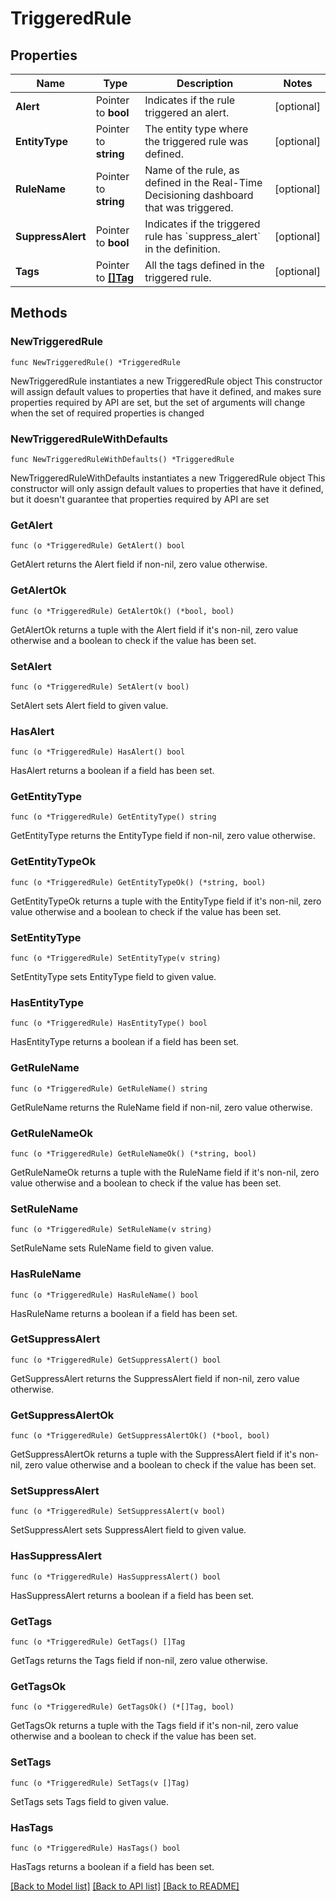 # TriggeredRule

## Properties

Name | Type | Description | Notes
------------ | ------------- | ------------- | -------------
**Alert** | Pointer to **bool** | Indicates if the rule triggered an alert. | [optional] 
**EntityType** | Pointer to **string** | The entity type where the triggered rule was defined. | [optional] 
**RuleName** | Pointer to **string** | Name of the rule, as defined in the Real-Time Decisioning dashboard that was triggered. | [optional] 
**SuppressAlert** | Pointer to **bool** | Indicates if the triggered rule has &#x60;suppress_alert&#x60; in the definition. | [optional] 
**Tags** | Pointer to [**[]Tag**](Tag.md) | All the tags defined in the triggered rule. | [optional] 

## Methods

### NewTriggeredRule

`func NewTriggeredRule() *TriggeredRule`

NewTriggeredRule instantiates a new TriggeredRule object
This constructor will assign default values to properties that have it defined,
and makes sure properties required by API are set, but the set of arguments
will change when the set of required properties is changed

### NewTriggeredRuleWithDefaults

`func NewTriggeredRuleWithDefaults() *TriggeredRule`

NewTriggeredRuleWithDefaults instantiates a new TriggeredRule object
This constructor will only assign default values to properties that have it defined,
but it doesn't guarantee that properties required by API are set

### GetAlert

`func (o *TriggeredRule) GetAlert() bool`

GetAlert returns the Alert field if non-nil, zero value otherwise.

### GetAlertOk

`func (o *TriggeredRule) GetAlertOk() (*bool, bool)`

GetAlertOk returns a tuple with the Alert field if it's non-nil, zero value otherwise
and a boolean to check if the value has been set.

### SetAlert

`func (o *TriggeredRule) SetAlert(v bool)`

SetAlert sets Alert field to given value.

### HasAlert

`func (o *TriggeredRule) HasAlert() bool`

HasAlert returns a boolean if a field has been set.

### GetEntityType

`func (o *TriggeredRule) GetEntityType() string`

GetEntityType returns the EntityType field if non-nil, zero value otherwise.

### GetEntityTypeOk

`func (o *TriggeredRule) GetEntityTypeOk() (*string, bool)`

GetEntityTypeOk returns a tuple with the EntityType field if it's non-nil, zero value otherwise
and a boolean to check if the value has been set.

### SetEntityType

`func (o *TriggeredRule) SetEntityType(v string)`

SetEntityType sets EntityType field to given value.

### HasEntityType

`func (o *TriggeredRule) HasEntityType() bool`

HasEntityType returns a boolean if a field has been set.

### GetRuleName

`func (o *TriggeredRule) GetRuleName() string`

GetRuleName returns the RuleName field if non-nil, zero value otherwise.

### GetRuleNameOk

`func (o *TriggeredRule) GetRuleNameOk() (*string, bool)`

GetRuleNameOk returns a tuple with the RuleName field if it's non-nil, zero value otherwise
and a boolean to check if the value has been set.

### SetRuleName

`func (o *TriggeredRule) SetRuleName(v string)`

SetRuleName sets RuleName field to given value.

### HasRuleName

`func (o *TriggeredRule) HasRuleName() bool`

HasRuleName returns a boolean if a field has been set.

### GetSuppressAlert

`func (o *TriggeredRule) GetSuppressAlert() bool`

GetSuppressAlert returns the SuppressAlert field if non-nil, zero value otherwise.

### GetSuppressAlertOk

`func (o *TriggeredRule) GetSuppressAlertOk() (*bool, bool)`

GetSuppressAlertOk returns a tuple with the SuppressAlert field if it's non-nil, zero value otherwise
and a boolean to check if the value has been set.

### SetSuppressAlert

`func (o *TriggeredRule) SetSuppressAlert(v bool)`

SetSuppressAlert sets SuppressAlert field to given value.

### HasSuppressAlert

`func (o *TriggeredRule) HasSuppressAlert() bool`

HasSuppressAlert returns a boolean if a field has been set.

### GetTags

`func (o *TriggeredRule) GetTags() []Tag`

GetTags returns the Tags field if non-nil, zero value otherwise.

### GetTagsOk

`func (o *TriggeredRule) GetTagsOk() (*[]Tag, bool)`

GetTagsOk returns a tuple with the Tags field if it's non-nil, zero value otherwise
and a boolean to check if the value has been set.

### SetTags

`func (o *TriggeredRule) SetTags(v []Tag)`

SetTags sets Tags field to given value.

### HasTags

`func (o *TriggeredRule) HasTags() bool`

HasTags returns a boolean if a field has been set.


[[Back to Model list]](../README.md#documentation-for-models) [[Back to API list]](../README.md#documentation-for-api-endpoints) [[Back to README]](../README.md)


